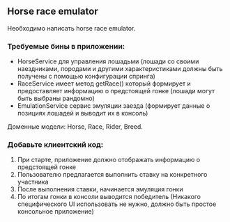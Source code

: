 ## Horse race emulator

Необходимо написать horse race emulator.

### Требуемые бины в приложении:

- HorseService для управления лошадьми (лошади со своими наездниками, породами и другими характеристиками должны быть
  получены с помощью конфигурации спринга)
- RaceService имеет метод getRace() который формирует и предоставляет информацию о предстоящей гонке (лошади могут быть
  выбраны рандомно)
- EmulationService сервис эмуляции заезда (формирует данные о позициях лошадей и выводит их в консоль)

Доменные модели: Horse, Race, Rider, Breed.

### Добавьте клиентский код:

1. При старте, приложение должно отображать информацию о предстоящей гонке
2. Пользователю предлагается выполнить ставку на конкретного участника
3. После выполнения ставки, начинается эмуляция гонки
4. По итогам гонки в консоли выводится победитель
   (Никакого специфического UI использовать не нужно, должно быть простое консольное приложение)